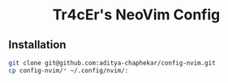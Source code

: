 <h1 align="center">
   Tr4cEr's NeoVim Config
</h1>

## Installation

```sh
git clone git@github.com:aditya-chaphekar/config-nvim.git
cp config-nvim/* ~/.config/nvim/:
```
